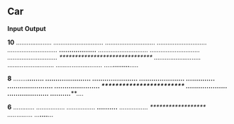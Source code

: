 ## Car

**Input**				**Output**

**10**  	..........**********..........
			.........*..........*.........
			........*............*........
			.......*..............*.......
			......*................*......
			******..................******
			*............................*
			*............................*
			*............................*
			******************************
			.....*....*........*....*.....
			.....*....*........*....*.....
			.....*....*........*....*.....
			.....******........******.....

		
**8**		........********........
			.......*........*.......
			......*..........*......
			.....*............*.....
			*****..............*****
			*......................*
			*......................*
			************************
			....*...*......*...*....
			....*...*......*...*....
			....*****......*****....

		
**6**		......******......
			.....*......*.....
			....*........*....
			****..........****
			*................*
			******************
			...*..*....*..*...
			...****....****...